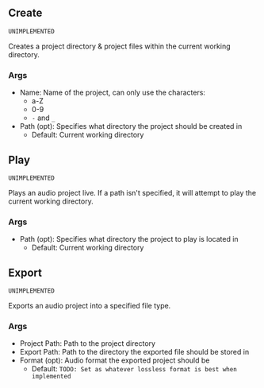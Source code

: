 
## Create
`UNIMPLEMENTED`

Creates a project directory & project files within the current 
working directory.

### Args
- Name: Name of the project, can only use the characters:
  - a-Z
  - 0-9
  - `-` and `_`
- Path (opt): Specifies what directory the project should be created in
  - Default: Current working directory


## Play
`UNIMPLEMENTED`

Plays an audio project live. If a path isn't specified, it will attempt
to play the current working directory.

### Args
- Path (opt): Specifies what directory the project to play is located in
  - Default: Current working directory


## Export
`UNIMPLEMENTED`

Exports an audio project into a specified file type.

### Args
- Project Path: Path to the project directory
- Export Path: Path to the directory the exported file should be stored in
- Format (opt): Audio format the exported project should be
  - Default: `TODO: Set as whatever lossless format is best when implemented`
